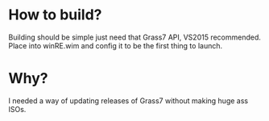 # How to build?
Building should be simple just need that Grass7 API, VS2015 recommended.
Place into winRE.wim and config it to be the first thing to launch.
# Why?
I needed a way of updating releases of Grass7 without making huge ass ISOs.
